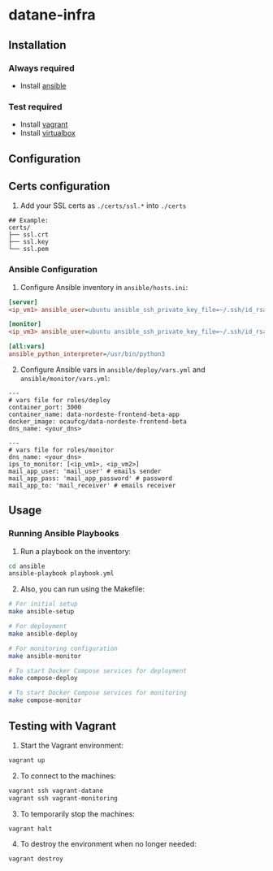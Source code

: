 # datane-infra

## Installation

### Always required
- Install [ansible](https://docs.ansible.com/ansible/latest/installation_guide/intro_installation.html#pipx-install)

### Test required
- Install [vagrant](https://developer.hashicorp.com/vagrant/install)
- Install [virtualbox](https://www.virtualbox.org/wiki/Downloads)

## Configuration

## Certs configuration
1. Add your SSL certs as `./certs/ssl.*` into `./certs`
```
## Example:
certs/
├── ssl.crt
├── ssl.key
└── ssl.pem
```

### Ansible Configuration
1. Configure Ansible inventory in `ansible/hosts.ini`:
```ini
[server]
<ip_vm1> ansible_user=ubuntu ansible_ssh_private_key_file=~/.ssh/id_rsa # aws datane-runner

[monitor]
<ip_vm3> ansible_user=ubuntu ansible_ssh_private_key_file=~/.ssh/id_rsa # aws monitor

[all:vars]
ansible_python_interpreter=/usr/bin/python3
```

2. Configure Ansible vars in `ansible/deploy/vars.yml` and `ansible/monitor/vars.yml`:
```
---
# vars file for roles/deploy
container_port: 3000
container_name: data-nordeste-frontend-beta-app
docker_image: ocaufcg/data-nordeste-frontend-beta
dns_name: <your_dns>

---
# vars file for roles/monitor
dns_name: <your_dns> 
ips_to_monitor: [<ip_vm1>, <ip_vm2>]
mail_app_user: 'mail_user' # emails sender 
mail_app_pass: 'mail_app_password' # password
mail_app_to: 'mail_receiver' # emails receiver
```

## Usage
### Running Ansible Playbooks
1. Run a playbook on the inventory:
```bash
cd ansible
ansible-playbook playbook.yml
```

2. Also, you can run using the Makefile:
```bash
# For initial setup
make ansible-setup

# For deployment
make ansible-deploy

# For monitoring configuration
make ansible-monitor

# To start Docker Compose services for deployment
make compose-deploy

# To start Docker Compose services for monitoring
make compose-monitor
```

## Testing with Vagrant

1. Start the Vagrant environment:
```bash
vagrant up
```

2. To connect to the machines:
```bash
vagrant ssh vagrant-datane
vagrant ssh vagrant-monitoring
```

3. To temporarily stop the machines:
```bash
vagrant halt
```

4. To destroy the environment when no longer needed:
```bash
vagrant destroy
```
